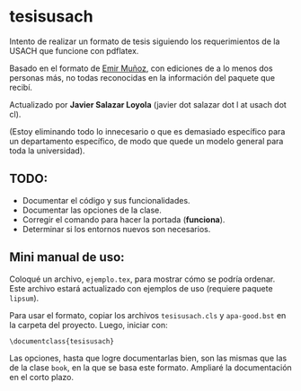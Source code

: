 # tesisusach

Intento de realizar un formato de tesis siguiendo los requerimientos de la USACH que funcione con pdflatex.

Basado en el formato de [Emir Muñoz](https://github.com/emir-munoz/tesis-usach), con ediciones de a lo menos dos personas más, no todas reconocidas en la información del paquete que recibí.

Actualizado por **Javier Salazar Loyola** (javier dot salazar dot l at usach dot cl).

(Estoy eliminando todo lo innecesario o que es demasiado específico para un departamento específico, de modo que quede un modelo general para toda la universidad).

## TODO:
* Documentar el código y sus funcionalidades.
* Documentar las opciones de la clase.
* Corregir el comando para hacer la portada (**funciona**).
* Determinar si los entornos nuevos son necesarios.

## Mini manual de uso:

Coloqué un archivo, `ejemplo.tex`, para mostrar cómo se podría ordenar. Este archivo estará actualizado con ejemplos de uso (requiere paquete `lipsum`).

Para usar el formato, copiar los archivos `tesisusach.cls` y `apa-good.bst` en la carpeta del proyecto. Luego, iniciar con:

```\documentclass{tesisusach}```

Las opciones, hasta que logre documentarlas bien, son las mismas que las de la clase `book`, en la que se basa este formato. Ampliaré la documentación en el corto plazo.
